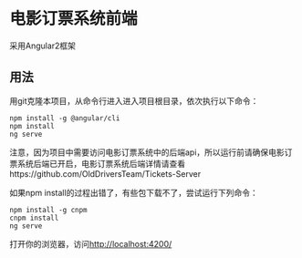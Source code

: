 # 电影订票系统前端

采用Angular2框架

## 用法

用git克隆本项目，从命令行进入进入项目根目录，依次执行以下命令：
	
	npm install -g @angular/cli
	npm install
	ng serve

注意，因为项目中需要访问电影订票系统中的后端api，所以运行前请确保电影订票系统后端已开启，电影订票系统后端详情请查看https://github.com/OldDriversTeam/Tickets-Server

如果npm install的过程出错了，有些包下载不了，尝试运行下列命令：

	npm install -g cnpm
	cnpm install
	ng serve


打开你的浏览器，访问[http://localhost:4200/](http://localhost:4200/)


